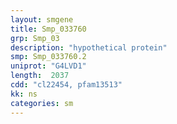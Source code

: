 ```yaml
---
layout: smgene
title: Smp_033760
grp: Smp_03
description: "hypothetical protein"
smp: Smp_033760.2
uniprot: "G4LVD1"
length:  2037
cdd: "cl22454, pfam13513"
kk: ns
categories: sm
---
```

